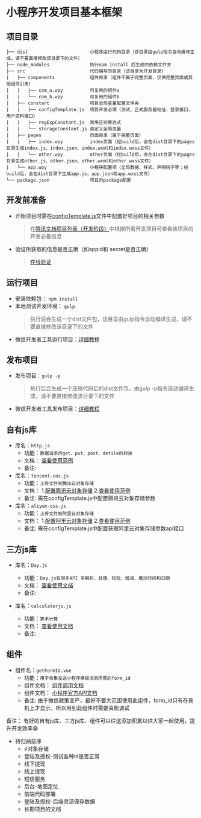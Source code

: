 # 小程序开发项目基本框架
## 项目目录
```
├── dist                       小程序运行代码目录（该目录由gulp指令自动编译生成，请不要直接修改该目录下的文件）
├── node_modules               执行npm install 后生成的依赖文件夹 
├── src                        代码编写的目录（该目录为开发目录）
|   ├── components             组件目录（组件不属于完整页面，仅供完整页面或其他组件引用）
|   |   ├── com_a.wpy          可复用的组件a
|   |   └── com_b.wpy          可复用的组件b
|   ├── constant               项目全局变量配置文件夹
|   |   ├── configTemplate.js  项目开发必填（测试、正式服务器地址、登录接口、用户资料接口）
|   |   ├── regExpConstant.js  常用正则表达式
|   |   └── storageConstant.js 自定义全局变量
|   ├── pages                  页面目录（属于完整页面）
|   |   ├── index.wpy          index页面（经build后，会在dist目录下的pages目录生成index.js、index.json、index.wxml和index.wxss文件）
|   |   └── other.wpy          other页面（经build后，会在dist目录下的pages目录生成other.js、other.json、other.wxml和other.wxss文件）
|   └── app.wpy                小程序配置项（全局数据、样式、声明钩子等；经build后，会在dist目录下生成app.js、app.json和app.wxss文件）
└── package.json               项目的package配置
```
## 开发前准备
 * 开始项目时需在[configTemplate.js](..\src\constant\configTemplate.js)文件中配置好项目的相关参数
    >在[腾讯文档项目列表（开发阶段）](https://docs.qq.com/sheet/BqI21X2yZIht16aEvJ2OmCjn1V9HaE4ejMTJ1ikqaA01VCbM4)中根据所需开发项目可查看该项目的开发必备信息
  * 验证所获取的信息是否正确（如appid和	secret是否正确）
    >[在线验证](https://mp.weixin.qq.com/debug/cgi-bin/apiinfo?t=index&type=%E5%9F%BA%E7%A1%80%E6%94%AF%E6%8C%81&form=%E8%8E%B7%E5%8F%96access_token%E6%8E%A5%E5%8F%A3%20/token&token=&lang=zh_CN)

## 运行项目
* 安装依赖包： `npm install`
* 本地测试开发环境： `gulp`
  > 执行后会生成一个dist文件包，该目录由gulp指令自动编译生成，请不要直接修改该目录下的文件
* 微信开发者工具运行项目：[详细教程](https://docs.qq.com/doc/DcElWR1dzWkpHT0Ju)

 
## 发布项目
* 发布项目：`gulp -p`
  > 执行后会生成一个压缩代码后的dist文件包，由gulp -p指令自动编译生成，请不要直接修改该目录下的文件
* 微信开发者工具发布项目：[详细教程](https://docs.qq.com/doc/DUXhpV0toY2FWU0ds)

## 自有js库
* 库名：`http.js`
  * 功能：`数据请求的get、put、post、detile的封装`
  * 文档： [查看使用范例](http://118.31.48.192/minivictory/appletofWeChat/blob/master/manual/http.md)
  * 备注:
* 库名：`tencent-cos.js`
  * 功能：`上传文件到腾讯云对象存储`
  * 文档： 1.[配置腾讯云对象存储](https://docs.qq.com/doc/DTUplekVqS3FzSVdS) 2.[查看使用范例](http://118.31.48.192/minivictory/appletofWeChat/blob/master/manual/upossImg.md)
  * 备注:  需在configTemplate.js中配置腾讯云对象存储参数
* 库名：`aliyun-oss.js`
  * 功能：`上传文件到阿里云对象存储`
  * 文档： 1.[配置阿里云对象存储](https://docs.qq.com/doc/DeHhtTVpKcXpEZVhQ) 2.[查看使用范例](http://118.31.48.192/minivictory/appletofWeChat/blob/master/manual/upossImg.md)
  * 备注:  需在configTemplate.js中配置获取阿里云对象存储参数api接口
## 三方js库
* 库名：`Day.js`
  - 功能：`Day.js有很多API 来解析、处理、校验、增减、展示时间和日期`
  - 文档： [查看使用文档](https://github.com/iamkun/dayjs/blob/HEAD/docs/zh-cn/README.zh-CN.md)
  - 备注:

* 库名：`calculatorjs.js`
  - 功能：`算术计算`
  - 文档： [查看使用文档](https://github.com/fzred/calculatorjs/blob/master/README-ZH.md)
  - 备注:

## 组件

* 组件名：`getFormId.vue`
  - 功能：`用于收集发送小程序模板消息所需的form_id`
  - 组件文档： [组件调用文档](http://118.31.48.192/minivictory/appletofWeChat/blob/master/manual/getFormId.md)
  - 组件文档： [小程序官方API文档](https://developers.weixin.qq.com/miniprogram/dev/api/notice.html#%E4%BD%BF%E7%94%A8%E8%AF%B4%E6%98%8E)
  - 备注: 由于微信政策变严，最好不要大范围使用此组件，form_id只有在真机上才显示，所以用到此组件时需要真机调试

备注： 有好的自有js库、三方js库、组件可以往这添加积累以供大家一起使用，提升开发效率😁
* 待归纳排序
  - √对象存储
  - 登陆及授权-测试各种id是否正常
  - 线下提现
  - 线上提现
  - 短信服务
  - 后台-地图定位
  - 前端代码部署
  - 登陆及授权-后端灵活保存数据
  - 长期项目的文档





